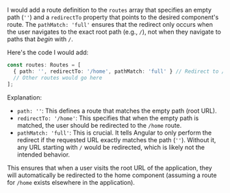 I would add a route definition to the `routes` array that specifies an empty path (`''`) and a `redirectTo` property that points to the desired component's route.  The `pathMatch: 'full'` ensures that the redirect only occurs when the user navigates to the exact root path (e.g., `/`), not when they navigate to paths that *begin* with `/`.

Here's the code I would add:

```typescript
const routes: Routes = [
  { path: '', redirectTo: '/home', pathMatch: 'full' } // Redirect to /home if no path is specified
  // Other routes would go here
];
```

Explanation:

*   `path: ''`: This defines a route that matches the empty path (root URL).
*   `redirectTo: '/home'`:  This specifies that when the empty path is matched, the user should be redirected to the `/home` route.
*   `pathMatch: 'full'`: This is crucial. It tells Angular to only perform the redirect if the requested URL exactly matches the path (`''`). Without it, any URL starting with `/` would be redirected, which is likely not the intended behavior.

This ensures that when a user visits the root URL of the application, they will automatically be redirected to the home component (assuming a route for `/home` exists elsewhere in the application).